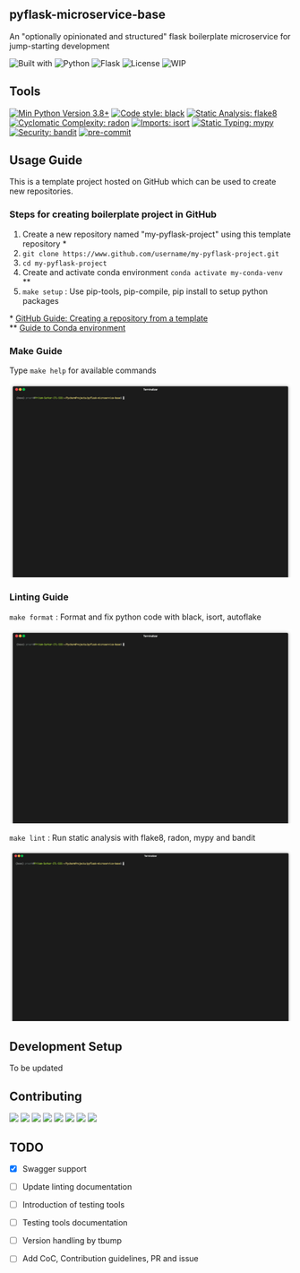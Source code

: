 pyflask-microservice-base
------------------------------------------------------------------------------
An "optionally opinionated and structured" flask boilerplate microservice for jump-starting development

![Built with](https://img.shields.io/badge/-Built%20with-073551?style=flat-square)
![Python](https://img.shields.io/badge/-Python-3776AB?style=flat-square&logo=Python&logoColor=white)
![Flask](https://img.shields.io/badge/-Flask-000000?style=flat-square&logo=flask&logoColor=white)
![License](https://img.shields.io/github/license/pritam001/pyflask-microservice-base?style=flat-square&label=License)
![WIP](https://img.shields.io/badge/%20%F0%9F%9A%A7%20-Dev%20in%20progress-important)


Tools
------------------------------------------------------------------------------
[![Min Python Version 3.8+](https://img.shields.io/badge/python-3.8+-3776AB.svg?style=flat)](https://www.python.org/download/releases/3.8.0/)
[![Code style: black](https://img.shields.io/badge/code%20style-black-000000.svg?style=flat)](https://github.com/psf/black)
[![Static Analysis: flake8](https://img.shields.io/badge/static%20analysis-flake8-cccccc.svg?style=flat)](https://github.com/PyCQA/flake8/)
[![Cyclomatic Complexity: radon](https://img.shields.io/badge/cyclomatic%20complexity-radon-ff5252.svg?style=flat)](https://github.com/rubik/radon)
[![Imports: isort](https://img.shields.io/badge/%20imports-isort-%231674b1?style=flat&labelColor=ef8336)](https://timothycrosley.github.io/isort/)
[![Static Typing: mypy](https://img.shields.io/badge/static%20typing-mypy-blue.svg?style=flat)](https://github.com/python/mypy/)
[![Security: bandit](https://img.shields.io/badge/security-bandit-yellow.svg?style=flat)](https://github.com/PyCQA/bandit)
[![pre-commit](https://img.shields.io/badge/pre--commit-enabled-brightgreen?style=flat&logo=pre-commit&logoColor=white)](https://github.com/pre-commit/pre-commit)


Usage Guide
------------------------------------------------------------------------------
This is a template project hosted on GitHub which can be used to create new repositories.


### Steps for creating boilerplate project in GitHub
1. Create a new repository named "my-pyflask-project" using this template repository *
1. `git clone https://www.github.com/username/my-pyflask-project.git`
1. `cd my-pyflask-project`
1. Create and activate conda environment `conda activate my-conda-venv` **
1. `make setup` : Use pip-tools, pip-compile, pip install to setup python packages

\* [GitHub Guide: Creating a repository from a template](https://docs.github.com/en/github/creating-cloning-and-archiving-repositories/creating-a-repository-from-a-template)
<br>
\** [Guide to Conda environment](https://github.com/pritam001/pyflask-microservice-base/blob/master/documentation/conda.md)


### Make Guide
Type `make help` for available commands

<p align="center"><img src="documentation/assets/make-help.gif" /></p>


### Linting Guide
`make format` : Format and fix python code with black, isort, autoflake

<p align="center"><img src="documentation/assets/make-format.gif" /></p>

`make lint` : Run static analysis with flake8, radon, mypy and bandit

<p align="center"><img src="documentation/assets/make-lint.gif" /></p>


Development Setup
------------------------------------------------------------------------------
To be updated


Contributing
------------------------------------------------------------------------------
[![](https://sourcerer.io/fame/pritam001/pritam001/pyflask-microservice-base/images/0)](https://sourcerer.io/fame/pritam001/pritam001/pyflask-microservice-base/links/0)
[![](https://sourcerer.io/fame/pritam001/pritam001/pyflask-microservice-base/images/1)](https://sourcerer.io/fame/pritam001/pritam001/pyflask-microservice-base/links/1)
[![](https://sourcerer.io/fame/pritam001/pritam001/pyflask-microservice-base/images/2)](https://sourcerer.io/fame/pritam001/pritam001/pyflask-microservice-base/links/2)
[![](https://sourcerer.io/fame/pritam001/pritam001/pyflask-microservice-base/images/3)](https://sourcerer.io/fame/pritam001/pritam001/pyflask-microservice-base/links/3)
[![](https://sourcerer.io/fame/pritam001/pritam001/pyflask-microservice-base/images/4)](https://sourcerer.io/fame/pritam001/pritam001/pyflask-microservice-base/links/4)
[![](https://sourcerer.io/fame/pritam001/pritam001/pyflask-microservice-base/images/5)](https://sourcerer.io/fame/pritam001/pritam001/pyflask-microservice-base/links/5)
[![](https://sourcerer.io/fame/pritam001/pritam001/pyflask-microservice-base/images/6)](https://sourcerer.io/fame/pritam001/pritam001/pyflask-microservice-base/links/6)
[![](https://sourcerer.io/fame/pritam001/pritam001/pyflask-microservice-base/images/7)](https://sourcerer.io/fame/pritam001/pritam001/pyflask-microservice-base/links/7)


TODO
-----------------------------------------------------------------------------
- [x] Swagger support
- [ ] Update linting documentation
- [ ] Introduction of testing tools
- [ ] Testing tools documentation
- [ ] Version handling by tbump
- [ ] Add CoC, Contribution guidelines, PR and issue 


